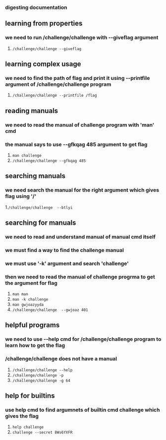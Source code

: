 ### digesting documentation

 ## learning from properties
 ### we need to run /challenge/challenge with --giveflag argument
 1. `/challenge/challenge --giveflag`

 ## learning complex usage
 ### we need to find the path of flag and print it using --printfile argument of /challenge/challenge program
 1. `/challenge/challenge --printfile /flag`

 ## reading manuals
 ### we need to read the manual of challenge program with 'man' cmd 
 ### the manual says to use --gfkqag 485 argument to get flag
 1. `man challenge`
 2. `/challenge/challenge --gfkqag 485`

 ## searching manuals
 ### we need search the manual for the right argument which gives flag using '/'
 1.`/challenge/challenge  --btlyi`

 ## searching for manuals
 ### we need to read and understand manual of manual cmd itself 
 ### we must find a way to find the challenge manual
 ### we must use '-k' argument and search 'challenge'
 ### then we need to read the manual of challenge progrma to get the argument for flag
 1. `man man`
 2. `man -k challenge`
 3. `man gwjoazyyda`
 4. `/challenge/challenge  --gwjoaz 401`

 ## helpful programs
 ### we need to use --help cmd for /challenge/challenge program to learn how to get the flag
 ### /challenge/challenge does not have a manual
 1. `/challenge/challenge --help`
 2. `/challenge/challenge -p`
 3. `/challenge/challenge -g 64`

 ## help for builtins
 ### use help cmd to find argumnets of builtin cmd challenge which gives the flag
 1. `help challenge`
 2. `challenge --secret 8Ws6YXFR`
